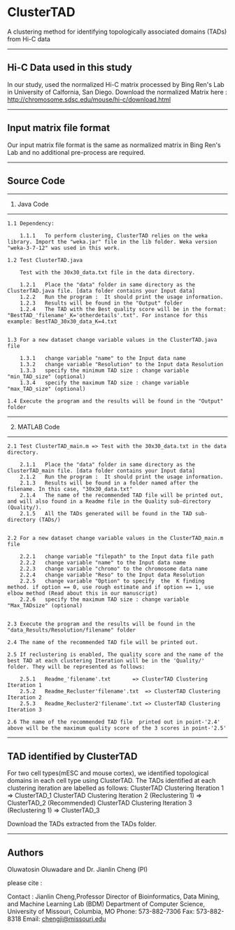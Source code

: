 # ClusterTAD
A clustering method for identifying topologically associated domains (TADs) from Hi-C data

-----------------------------------------------------------
Hi-C Data used in this study
-----------------------------------------------------------
In our study, used the normalized Hi-C  matrix processed by Bing Ren's Lab in University of Calfornia, San Diego. 
Download the normalized Matrix here : http://chromosome.sdsc.edu/mouse/hi-c/download.html

-----------------------------------------------------------
Input matrix file format
-----------------------------------------------------------
Our input matrix file format is the same as normalized matrix in Bing Ren's Lab and no additional pre-process are required.

-----------------------------------------------------------
Source Code
-----------------------------------------------------------

-----------------------------------------------------------
1.	Java Code
-----------------------------------------------------------
	
	1.1 Dependency: 
	
		1.1.1	To perform clustering, ClusterTAD relies on the weka library. Import the "weka.jar" file in the lib folder. Weka version "weka-3-7-12" was used in this work.
		
	1.2 Test ClusterTAD.java			
			
		Test with the 30x30_data.txt file in the data directory.
		
		1.2.1	Place the "data" folder in same directory as the ClusterTAD.java file. [data folder contains your Input data]
		1.2.2 	Run the program :  It should print the usage information.
		1.2.3	Results will be found in the "Output" folder
		1.2.4	The TAD with the Best quality score will be in the format: "BestTAD_'filename'_K='otherdetails'.txt". For instance for this example: BestTAD_30x30_data_K=4.txt
					
		
	1.3 For a new dataset change variable values in the ClusterTAD.java file
	
		1.3.1	change variable "name" to the Input data name
		1.3.2	change variable "Resolution" to the Input data Resolution		
		1.3.3	specify the minimum TAD size : change variable "min_TAD_size" (optional)
		1.3.4	specify the maximum TAD size : change variable "max_TAD_size" (optional)
	
	1.4 Execute the program and the results will be found in the "Output" folder
		

-----------------------------------------------------------		
2.	MATLAB Code
-----------------------------------------------------------
	2.1 Test ClusterTAD_main.m => Test with the 30x30_data.txt in the data directory.
	
		2.1.1	Place the "data" folder in same directory as the ClusterTAD_main file. [data folder contains your Input data]
		2.1.2 	Run the program :  It should print the usage information.
		2.1.3	Results will be found in a folder named after the filename. In this case, "30x30_data.txt"
		2.1.4	The name of the recommended TAD file will be printed out, and will also found in a Readme file in the Quality sub-directory (Quality/).
		2.1.5	All the TADs generated will be found in the TAD sub-directory (TADs/)
			
		
	2.2 For a new dataset change variable values in the ClusterTAD_main.m file
	
		2.2.1	change variable "filepath" to the Input data file path	
		2.2.2	change variable "name" to the Input data name
		2.2.3	change variable "chromo" to the chromosome data name
		2.2.4	change variable "Reso" to the Input data Resolution		
		2.2.5	change variable "Option" to specify  the  K finding method. if option == 0, use rough estimate and if option == 1, use elbow method (Read about this in our manuscript)
		2.2.6	specify the maximum TAD size : change variable "Max_TADsize" (optional)
	
	
	2.3 Execute the program and the results will be found in the  "data_Results/Resolution/filename" folder
	
	2.4 The name of the recommended TAD file will be printed out.
	
	2.5 If reclustering is enabled, The quality score and the name of the best TAD at each clustering Iteration will be in the 'Quality/' folder. They will be represented as follows:
	
		2.5.1	Readme_'filename'.txt 		=> ClusterTAD Clustering Iteration 1
		2.5.2	Readme_Recluster'filename'.txt 	=> ClusterTAD Clustering Iteration 2
		2.5.3	Readme_Recluster2'filename'.txt => ClusterTAD Clustering Iteration 3
	
	2.6 The name of the recommended TAD file  printed out in point-'2.4' above will be the maximum quality score of the 3 scores in point-'2.5'
		
		
-----------------------------------------------------------
TAD identified by ClusterTAD
-----------------------------------------------------------
For two cell types(mESC and mouse cortex), we identified topological domains in each cell type using ClusterTAD. 
The TADs identified at each clustering iteration are labelled as follows:
ClusterTAD Clustering Iteration 1					 => ClusterTAD_1
ClusterTAD Clustering Iteration 2 (Reclustering 1)  => ClusterTAD_2 (Recommended)
ClusterTAD Clustering Iteration 3 (Reclustering 1)	 => ClusterTAD_3

Download the TADs extracted from the TADs folder. 

-----------------------------------------------------------
Authors
-----------------------------------------------------------
Oluwatosin Oluwadare and Dr. Jianlin Cheng (PI)

please cite :

Contact : 
								Jianlin Cheng,Professor
			Director of Bioinformatics, Data Mining, and Machine Learning Lab (BDM) 
							Department of Computer Science,
						University of Missouri, Columbia, MO
						Phone: 573-882-7306		Fax: 573-882-8318
							Email: chengji@missouri.edu

